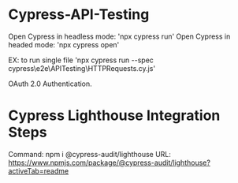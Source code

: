 # Cypress-API-Testing

Open Cypress in headless mode: 'npx cypress run'
Open Cypress in headed mode: 'npx cypress open'
 
EX: to run single file 'npx cypress run --spec cypress\e2e\APITesting\HTTPRequests.cy.js'

OAuth 2.0 Authentication.

# Cypress Lighthouse Integration Steps

Command: npm i @cypress-audit/lighthouse
URL: https://www.npmjs.com/package/@cypress-audit/lighthouse?activeTab=readme

